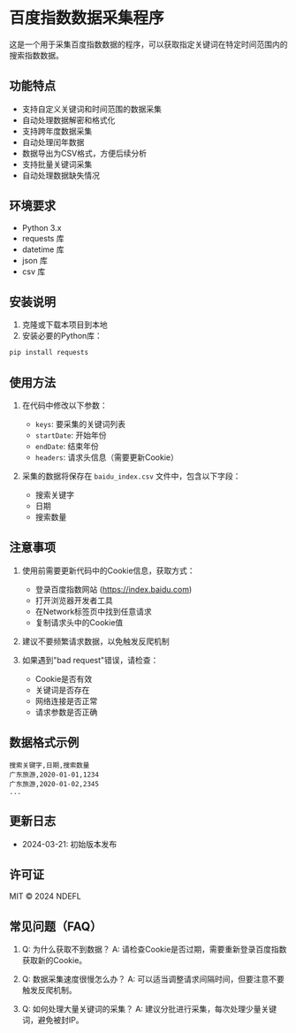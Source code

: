 # 百度指数数据采集程序

这是一个用于采集百度指数数据的程序，可以获取指定关键词在特定时间范围内的搜索指数数据。

## 功能特点

- 支持自定义关键词和时间范围的数据采集
- 自动处理数据解密和格式化
- 支持跨年度数据采集
- 自动处理闰年数据
- 数据导出为CSV格式，方便后续分析
- 支持批量关键词采集
- 自动处理数据缺失情况

## 环境要求

- Python 3.x
- requests 库
- datetime 库
- json 库
- csv 库

## 安装说明

1. 克隆或下载本项目到本地
2. 安装必要的Python库：
```bash
pip install requests
```

## 使用方法

1. 在代码中修改以下参数：
   - `keys`: 要采集的关键词列表
   - `startDate`: 开始年份
   - `endDate`: 结束年份
   - `headers`: 请求头信息（需要更新Cookie）


2. 采集的数据将保存在 `baidu_index.csv` 文件中，包含以下字段：
   - 搜索关键字
   - 日期
   - 搜索数量

## 注意事项

1. 使用前需要更新代码中的Cookie信息，获取方式：
   - 登录百度指数网站 (https://index.baidu.com)
   - 打开浏览器开发者工具
   - 在Network标签页中找到任意请求
   - 复制请求头中的Cookie值

2. 建议不要频繁请求数据，以免触发反爬机制

3. 如果遇到"bad request"错误，请检查：
   - Cookie是否有效
   - 关键词是否存在
   - 网络连接是否正常
   - 请求参数是否正确

## 数据格式示例

```csv
搜索关键字,日期,搜索数量
广东旅游,2020-01-01,1234
广东旅游,2020-01-02,2345
...
```

## 更新日志

- 2024-03-21: 初始版本发布

## 许可证

MIT © 2024 NDEFL

## 常见问题（FAQ）

1. Q: 为什么获取不到数据？
   A: 请检查Cookie是否过期，需要重新登录百度指数获取新的Cookie。

2. Q: 数据采集速度很慢怎么办？
   A: 可以适当调整请求间隔时间，但要注意不要触发反爬机制。

3. Q: 如何处理大量关键词的采集？
   A: 建议分批进行采集，每次处理少量关键词，避免被封IP。 

